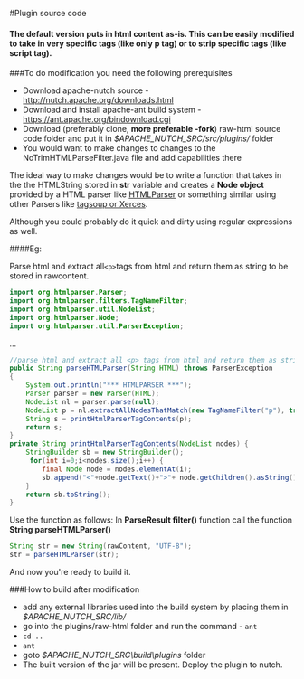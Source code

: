 #Plugin source code
#### The default version puts in html content as-is. This can be easily modified to take in very specific tags (like only **p** tag) or to strip specific tags (like **script** tag). 
###To do modification you need the following prerequisites
- Download apache-nutch source - http://nutch.apache.org/downloads.html
- Download and install apache-ant build system - https://ant.apache.org/bindownload.cgi
- Download (preferably clone, **more preferable -fork**) raw-html source code folder and put it in *$APACHE_NUTCH_SRC/src/plugins/* folder
- You would want to make changes to changes to the NoTrimHTMLParseFilter.java file and add capabilities there

The ideal way to make changes would be to write a function that takes in the the HTMLString stored in **str** variable  and creates a **Node object** provided by a HTML parser like [HTMLParser](http://htmlparser.sourceforge.net/) or something similar using other Parsers like [tagsoup or Xerces](http://htmlparsing.com/java.html).

Although you could probably do it quick and dirty using regular expressions as well.

####Eg:

Parse html and extract all``` <p> ```tags from html and return them as string to be stored in rawcontent.
```java
import org.htmlparser.Parser;
import org.htmlparser.filters.TagNameFilter;
import org.htmlparser.util.NodeList;
import org.htmlparser.Node;
import org.htmlparser.util.ParserException;
```
...
```java
//parse html and extract all <p> tags from html and return them as string
public String parseHTMLParser(String HTML) throws ParserException
{
    System.out.println("*** HTMLPARSER ***");
    Parser parser = new Parser(HTML);
    NodeList nl = parser.parse(null);
    NodeList p = nl.extractAllNodesThatMatch(new TagNameFilter("p"), true);
    String s = printHtmlParserTagContents(p);
    return s;        
}
private String printHtmlParserTagContents(NodeList nodes) {
    StringBuilder sb = new StringBuilder();
     for(int i=0;i<nodes.size();i++) {
        final Node node = nodes.elementAt(i);
        sb.append("<"+node.getText()+">"+ node.getChildren().asString()+"</"+node.getText()+">");
    }
    return sb.toString();
}
```

Use the function as follows: In **ParseResult filter()** function call the function **String parseHTMLParser()**
```java
String str = new String(rawContent, "UTF-8");
str = parseHTMLParser(str);
```
And now you're ready to build it.

###How to build after modification 
 
 - add any external libraries used into the build system by placing them in *$APACHE_NUTCH_SRC/lib/*
 - go into the plugins/raw-html folder and run the command - ```ant```
 - ```cd .. ```
 - ```ant```
 - goto *$APACHE_NUTCH_SRC\build\plugins* folder
 - The built version of the jar will be present. Deploy the plugin to nutch.
